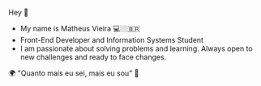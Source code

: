 Hey 👋
- My name is Matheus Vieira 💻🏼‍🇧🇷
- Front-End Developer and Information Systems Student
- I am passionate about solving problems and learning. Always open to new challenges and ready to face changes.

🌍 "Quanto mais eu sei, mais eu sou" 🧠

